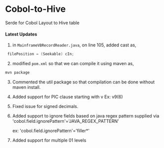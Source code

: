# Cobol-to-Hive
Serde for Cobol Layout to Hive table


#### Latest Updates

1. in `MainframeVBRecordReader.java`, on line 105, added cast as,
```java
 filePosition = (Seekable) cIn;
```
2. modified `pom.xml` so that we can compile it using maven as,
```sh
mvn package
```
3. Commented the util package so that compilation can be done without maven install.

4. Added support for PIC clause starting with v Ex: v9(6)

5. Fixed issue for signed decimals.

6. Added support to ignore fields based on java regex pattern supplied via 'cobol.field.ignorePattern'='JAVA_REGEX_PATTERN'

    ex: 'cobol.field.ignorePattern'='filler*'

7. Added support for multiple 01 levels